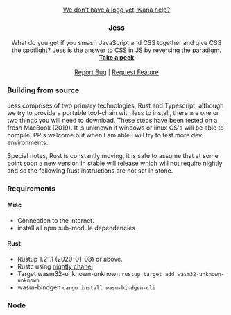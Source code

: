 <!-- PROJECT LOGO -->
<br />
<p align="center">
  <a href="https://github.com/adam-cyclones/Jess">
    We don't have a logo yet, wana help?
  </a>

  <h3 align="center">Jess</h3>

  <p align="center">
    What do you get if you smash JavaScript and CSS together and give CSS the spotlight? Jess is the answer to CSS in JS by reversing the paradigm.
    <br />
    <a href="https://github.com/adam-cyclones/Jess/blob/master/samples/simple.jss"><strong>Take a peek</strong></a>
    <br />
    <br />
    <a href="https://github.com/adam-cyclones/Jess/issues">Report Bug</a>
    |
    <a href="https://github.com/adam-cyclones/Jess/issues">Request Feature</a>
  </p>
</p>


### Building from source
Jess comprises of two primary technologies, Rust and Typescript, although we try to provide a portable tool-chain with less to install, there are one or two things you will need to download. These steps have been tested on a fresh MacBook (2019). It is unknown if windows or linux OS's will be able to compile, PR's welcome but when I am able I will try to test more dev environments.

Special notes, Rust is constantly moving, it is safe to assume that at some point soon a new version in stable will release which will not require nightly and so the following Rust instructions are not set in stone.

### Requirements

#### Misc
- Connection to the internet.
- install all npm sub-module dependencies

#### Rust
- Rustup 1.21.1 (2020-01-08) or above.
- Rustc using [nightly chanel](https://www.oreilly.com/library/view/rust-programming-by/9781788390637/e07dc768-de29-482e-804b-0274b4bef418.xhtml "O'reilly article about installing the rust nightly channel")
- Target wasm32-unknown-unknown `rustup target add wasm32-unknown-unknown`
- wasm-bindgen `cargo install wasm-bindgen-cli`

### Node



